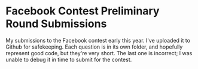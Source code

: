 # Facebook Contest Preliminary Round Submissions



My submissions to the Facebook contest early this year. I've uploaded it to Github for safekeeping. Each question is in its own folder, and hopefully represent good code, but they're very short. The last one is incorrect; I was unable to debug it in time to submit for the contest.
